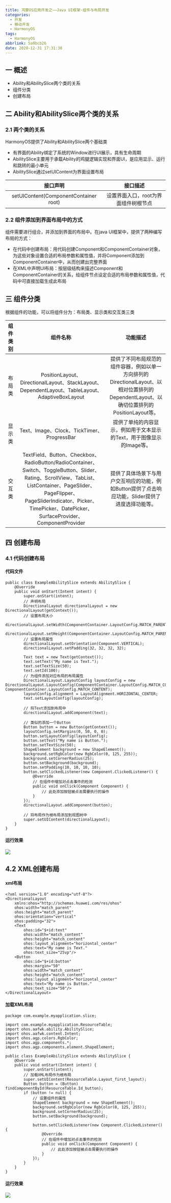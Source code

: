 ```yaml
---
title: 鸿蒙OS应用开发之——Java UI框架-组件与布局开发
categories:
  - 开发
  - 移动开发
  - HarmonyOS
tags:
  - HarmonyOS
abbrlink: 5a9bcb26
date: 2020-12-31 17:31:38
---
```

## 一 概述
* Ability和AbilitySlice两个类的关系
* 组件分类
* 创建布局

<!--more-->

## 二 Ability和AbilitySlice两个类的关系

### 2.1 两个类的关系

HarmonyOS提供了Ability和AbilitySlice两个基础类

* 有界面的Ability绑定了系统的Window进行UI展示，具有生命周期
* AbilitySlice主要用于承载Ability的鸡腿逻辑实现和界面UI，是应用显示、运行和跳转的最小单元
* AbilitySlice通过setUIContent为界面设置布局

|               接口声明                |               接口描述               |
| :-----------------------------------: | :----------------------------------: |
| setUIContent(ComponentContainer root) | 设置界面入口，root为界面组件树根节点 |

### 2.2 组件添加到界面布局中的方式

组件需要进行组合，并添加到界面的布局中。在java UI框架中，提供了两种编写布局的方式：

* 在代码中创建布局：用代码创建Component和ComponentContainer对象，为这些对象设置合适的布局参数和属性值，并将Component添加到ComponentContainer中，从而创建出完整界面
* 在XML中声明UI布局：按层级结构来描述Component和ComponentContainer的关系，给组件节点设定合适的布局参数和属性值，代码中可直接加载生成此布局

## 三 组件分类

根据组件的功能，可以将组件分为：布局类、显示类和交互类三类

| 组件类别 |                           组件名称                           |                           功能描述                           |
| :------: | :----------------------------------------------------------: | :----------------------------------------------------------: |
|  布局类  | PositionLayout、DirectionalLayout、StackLayout、DependentLayout、TableLayout、AdaptiveBoxLayout | 提供了不同布局规范的组件容器，例如以单一方向排列的DirectionalLayout、以相对位置排列的DependentLayout、以确切位置排列的PositionLayout等。 |
|  显示类  |          Text、Image、Clock、TickTimer、ProgressBar          | 提供了单纯的内容显示，例如用于文本显示的Text，用于图像显示的Image等。 |
|  交互类  | TextField、Button、Checkbox、RadioButton/RadioContainer、Switch、ToggleButton、Slider、Rating、ScrollView、TabList、ListContainer、PageSlider、PageFlipper、PageSliderIndicator、Picker、TimePicker、DatePicker、SurfaceProvider、ComponentProvider | 提供了具体场景下与用户交互响应的功能，例如Button提供了点击响应功能，Slider提供了进度选择功能等。 |

## 四 创建布局

### 4.1 代码创建布局

#### 代码文件

```
public class ExampleAbilitySlice extends AbilitySlice {
    @Override
    public void onStart(Intent intent) {
        super.onStart(intent);
        // 声明布局
        DirectionalLayout directionalLayout = new DirectionalLayout(getContext());
        // 设置布局大小
        directionalLayout.setWidth(ComponentContainer.LayoutConfig.MATCH_PARENT);
        directionalLayout.setHeight(ComponentContainer.LayoutConfig.MATCH_PARENT);
        // 设置布局属性
        directionalLayout.setOrientation(Component.VERTICAL);
        directionalLayout.setPadding(32, 32, 32, 32);
 
        Text text = new Text(getContext());
        text.setText("My name is Text.");
        text.setTextSize(50);
        text.setId(100);
        // 为组件添加对应布局的布局属性
        DirectionalLayout.LayoutConfig layoutConfig = new DirectionalLayout.LayoutConfig(ComponentContainer.LayoutConfig.MATCH_CONTENT, ComponentContainer.LayoutConfig.MATCH_CONTENT);
        layoutConfig.alignment = LayoutAlignment.HORIZONTAL_CENTER;
        text.setLayoutConfig(layoutConfig);
 
        // 将Text添加到布局中
        directionalLayout.addComponent(text);
 
        // 类似的添加一个Button
        Button button = new Button(getContext());
        layoutConfig.setMargins(0, 50, 0, 0);
        button.setLayoutConfig(layoutConfig);
        button.setText("My name is Button.");
        button.setTextSize(50);
        ShapeElement background = new ShapeElement();
        background.setRgbColor(new RgbColor(0, 125, 255));
        background.setCornerRadius(25);
        button.setBackground(background);
        button.setPadding(10, 10, 10, 10);
        button.setClickedListener(new Component.ClickedListener() {
            @Override
            // 在组件中增加对点击事件的检测
            public void onClick(Component Component) {
                // 此处添加按钮被点击需要执行的操作
            }
        });
        directionalLayout.addComponent(button);
 
        // 将布局作为根布局添加到视图树中
        super.setUIContent(directionalLayout);
    }
}
```

#### 运行效果
![][1]
## 4.2 XML创建布局

#### xml布局

```
<?xml version="1.0" encoding="utf-8"?>
<DirectionalLayout
    xmlns:ohos="http://schemas.huawei.com/res/ohos"
    ohos:width="match_parent"
    ohos:height="match_parent"
    ohos:orientation="vertical"
    ohos:padding="32">
    <Text
        ohos:id="$+id:text"
        ohos:width="match_content"
        ohos:height="match_content"
        ohos:layout_alignment="horizontal_center"
        ohos:text="My name is Text."
        ohos:text_size="25vp"/>
    <Button
        ohos:id="$+id:button"
        ohos:margin="50"
        ohos:width="match_content"
        ohos:height="match_content"
        ohos:layout_alignment="horizontal_center"
        ohos:text="My name is Button."
        ohos:text_size="50"/>
</DirectionalLayout>
```

#### 加载XML布局

```
package com.example.myapplication.slice;
 
import com.example.myapplication.ResourceTable;
import ohos.aafwk.ability.AbilitySlice;
import ohos.aafwk.content.Intent;
import ohos.agp.colors.RgbColor;
import ohos.agp.components.*;
import ohos.agp.components.element.ShapeElement;
 
public class ExampleAbilitySlice extends AbilitySlice {
    @Override
    public void onStart(Intent intent) {
        super.onStart(intent);
        // 加载XML布局作为根布局
        super.setUIContent(ResourceTable.Layout_first_layout);
        Button button = (Button) findComponentById(ResourceTable.Id_button);
        if (button != null) {
            // 设置组件的属性
            ShapeElement background = new ShapeElement();
            background.setRgbColor(new RgbColor(0, 125, 255));
            background.setCornerRadius(25);
            button.setBackground(background);
 
            button.setClickedListener(new Component.ClickedListener() {
                @Override
                // 在组件中增加对点击事件的检测
                public void onClick(Component Component) {
                    // 此处添加按钮被点击需要执行的操作
                }
            });
        }
    }
}
```

#### 运行效果
![][2]



[1]:https://cdn.jsdelivr.net/gh/PGzxc/CDN@master/blog-hmos/hmos-code-layout-view.png
[2]:https://cdn.jsdelivr.net/gh/PGzxc/CDN@master/blog-hmos/hmos-xml-layout.png